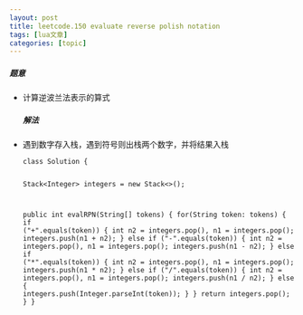 ```yaml
---
layout: post
title: leetcode.150 evaluate reverse polish notation 
tags: [lua文章]
categories: [topic]
---
```

<h5 id="题意"><a href="#题意" class="headerlink" title="题意"></a>题意</h5><ul>
<li>计算逆波兰法表示的算式<h5 id="解法"><a href="#解法" class="headerlink" title="解法"></a>解法</h5></li>
<li><p>遇到数字存入栈，遇到符号则出栈两个数字，并将结果入栈</p>
<pre><code class="lang-java">class Solution {

  Stack&lt;Integer&gt; integers = new Stack&lt;&gt;();

  public int evalRPN(String[] tokens) {
      for(String token: tokens) {
          if (&#34;+&#34;.equals(token)) {
              int n2 = integers.pop(), n1 = integers.pop();
              integers.push(n1 + n2);
          } else if (&#34;-&#34;.equals(token)) {
              int n2 = integers.pop(), n1 = integers.pop();
              integers.push(n1 - n2);
          } else if (&#34;*&#34;.equals(token)) {
              int n2 = integers.pop(), n1 = integers.pop();
              integers.push(n1 * n2);
          } else if (&#34;/&#34;.equals(token)) {
              int n2 = integers.pop(), n1 = integers.pop();
              integers.push(n1 / n2);
          } else {
              integers.push(Integer.parseInt(token));
          }
      }
      return integers.pop();
  }
}
</code></pre>
</li>
</ul>